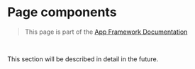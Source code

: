# Page components

> This page is part of the [App Framework Documentation](../DOCUMENTATION.md)

<br />

This section will be described in detail in the future.
